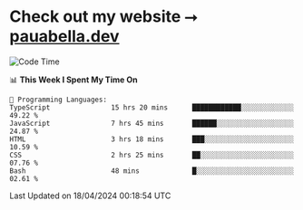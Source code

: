 # Check out my website ⭢ [pauabella.dev](https://pauabella.dev)

<!--START_SECTION:waka-->
![Code Time](http://img.shields.io/badge/Code%20Time-3%2C230%20hrs%2041%20mins-blue)

📊 **This Week I Spent My Time On** 

```text
💬 Programming Languages: 
TypeScript               15 hrs 20 mins      ████████████░░░░░░░░░░░░░   49.22 % 
JavaScript               7 hrs 45 mins       ██████░░░░░░░░░░░░░░░░░░░   24.87 % 
HTML                     3 hrs 18 mins       ███░░░░░░░░░░░░░░░░░░░░░░   10.59 % 
CSS                      2 hrs 25 mins       ██░░░░░░░░░░░░░░░░░░░░░░░   07.76 % 
Bash                     48 mins             █░░░░░░░░░░░░░░░░░░░░░░░░   02.61 % 
```


 Last Updated on 18/04/2024 00:18:54 UTC
<!--END_SECTION:waka-->
